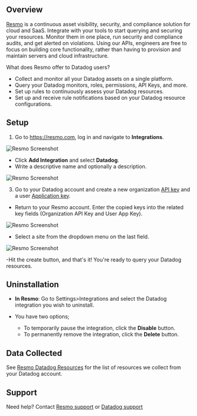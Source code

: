 ## Overview
[Resmo][1] is a continuous asset visibility, security, and compliance solution for cloud and SaaS. Integrate with your tools to start querying and securing your resources. Monitor them in one place, run security and compliance audits, and get alerted on violations.
Using our APIs, engineers are free to focus on building core functionality, rather than having to provision and maintain servers and cloud infrastructure.

What does Resmo offer to Datadog users?
- Collect and monitor all your Datadog assets on a single platform.
- Query your Datadog monitors, roles, permissions, API Keys, and more.
- Set up rules to continuously assess your Datadog resources.
- Set up and receive rule notifications based on your Datadog resource configurations.


## Setup

1. Go to https://resmo.com, log in and navigate to **Integrations**.<br/>

![Resmo Screenshot][2]

- Click **Add Integration** and select **Datadog**.<br />
- Write a descriptive name and optionally a description.

![Resmo Screenshot][3]

3. Go to your Datadog account and create a new organization [API key][12] and a user [Application key][13].<br />

- Return to your Resmo account. Enter the copied keys into the related key fields (Organization API Key and User App Key). <br />

![Resmo Screenshot][7]

- Select a site from the dropdown menu on the last field.

![Resmo Screenshot][8]

-Hit the create button, and that's it! You're ready to query your Datadog resources.

## Uninstallation

- **In Resmo**: Go to Settings>Integrations and select the Datadog integration you wish to uninstall. <br />

- You have two options;
  - To temporarily pause the integration, click the **Disable** button.
  - To permanently remove the integration, click the **Delete** button.

## Data Collected

See [Resmo Datadog Resources][9] for the list of resources we collect from your Datadog account.

## Support
Need help? Contact [Resmo support][10] or [Datadog support][11]

[1]: https://resmo.com
[2]: https://github.com/DataDog/integrations-extras/blob/master/resmo/assets/images/integrations.png
[3]: https://github.com/DataDog/integrations-extras/blob/master/resmo/assets/images/setup-integration.png
[4]: https://github.com/DataDog/integrations-extras/blob/master/resmo/assets/images/datadog-application-keys.png
[5]: https://github.com/DataDog/integrations-extras/blob/master/resmo/assets/images/datadog-new-key.png
[6]: https://github.com/DataDog/integrations-extras/blob/master/resmo/assets/images/datadog-created-key.png
[7]: https://github.com/DataDog/integrations-extras/blob/master/resmo/assets/images/resmo-key-setup.png
[8]: https://github.com/DataDog/integrations-extras/blob/master/resmo/assets/images/resmo-site-setup.png
[9]: https://docs.resmo.com/resources/datadog
[10]: https://www.resmo.com/contact
[11]: https://docs.datadoghq.com/help/
[12]: https://docs.datadoghq.com/account_management/api-app-keys/#add-an-api-key-or-client-token
[13]: https://docs.datadoghq.com/account_management/api-app-keys/#add-application-keys